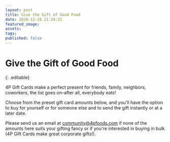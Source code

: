 ```yaml
---
layout: post
title: Give the Gift of Good Food
date: 2020-12-10 21:24:21
featured_image:
assets:
tags:
published: false
---
```


# Give the Gift of Good Food
{: .editable}

4P Gift Cards make a perfect present for friends, family, neighbors, coworkers, the list goes on–after all, everybody eats\! &nbsp;

Choose from the preset gift card amounts below, and you'll have the option to buy for yourself or for someone else and to send the gift instantly or at a later date.

Please send us an email at community@4pfoods.com if none of the amounts here suits your gifting fancy or if you're interested in buying in bulk (4P Gift Cards make great corporate gifts\!).

&nbsp;
